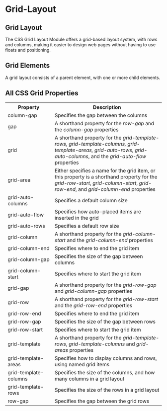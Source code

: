 # Grid-Layout
<h2>Grid Layout</h2>
<p>The CSS Grid Layout Module offers a grid-based layout system, with rows and 
columns, making it easier to design web pages without having to use floats and 
positioning.</p>
<h2>Grid Elements</h2>
<p>A grid layout consists of a parent element, with one or more child elements.</p>
<h2>All CSS Grid Properties</h2>
<table class="ws-table-all notranslate">
  <tbody><tr>
    <th style="width:30%">Property</th>
    <th>Description</th>
  </tr>
  <tr>
    <td>column-gap</td>
    <td>Specifies the gap between the columns</td>
  </tr>
  <tr>
    <td>gap</td>
    <td>A shorthand property for the <em>row-gap</em> and the <em>column-gap</em> properties</td>
  </tr>
  <tr>
    <td>grid</td>
    <td>A shorthand property for the <em>grid-template-rows, 
    grid-template-columns, grid-template-areas, grid-auto-rows, 
    grid-auto-columns</em>, and the <em>grid-auto-flow</em> properties</td>
  </tr>
  <tr>
    <td>grid-area</td>
    <td>Either specifies a name for the grid item, or this property is a shorthand property for the <em>grid-row-start</em>, <em>grid-column-start</em>, <em>grid-row-end</em>, and <em>grid-column-end</em> properties</td>
  </tr>
  <tr>
    <td>grid-auto-columns</td>
    <td>Specifies a default column size</td>
  </tr>
  <tr>
    <td>grid-auto-flow</td>
    <td>Specifies how auto-placed items are inserted in the grid</td>
  </tr>
  <tr>
    <td>grid-auto-rows</td>
    <td>Specifies a default row size</td>
  </tr>
  <tr>
    <td>grid-column</td>
    <td>A shorthand property for the <em>grid-column-start</em> and the <em>grid-column-end</em> properties</td>
  </tr>
  <tr>
    <td>grid-column-end</td>
    <td>Specifies where to end the grid item</td>
  </tr>
  <tr>
    <td>grid-column-gap</td>
    <td>Specifies the size of the gap between columns</td>
  </tr>
  <tr>
    <td>grid-column-start</td>
    <td>Specifies where to start the grid item</td>
  </tr>
  <tr>
    <td>grid-gap</td>
    <td>A shorthand property for the <em>grid-row-gap</em> and <em>grid-column-gap</em> properties</td>
  </tr>
  <tr>
    <td>grid-row</td>
    <td>A shorthand property for the <em>grid-row-start</em> and the <em>grid-row-end</em> properties</td>
  </tr>
  <tr>
    <td>grid-row-end</td>
    <td>Specifies where to end the grid item</td>
  </tr>
  <tr>
    <td>grid-row-gap</td>
    <td>Specifies the size of the gap between rows</td>
  </tr>
  <tr>
    <td>grid-row-start</td>
    <td>Specifies where to start the grid item</td>
  </tr>
  <tr>
    <td>grid-template</td>
    <td>A shorthand property for the <em>grid-template-rows</em>, <em>grid-template-columns</em> 
    and <em>grid-areas</em> properties</td>
  </tr>
  <tr>
    <td>grid-template-areas</td>
    <td>Specifies how to display columns and rows, using named grid items</td>
  </tr>
  <tr>
    <td>grid-template-columns</td>
    <td>Specifies the size of the columns, and how many columns in a grid layout</td>
  </tr>
  <tr>
    <td>grid-template-rows</td>
    <td>Specifies the size of the rows in a grid layout</td>
  </tr>
  <tr>
    <td>row-gap</td>
    <td>Specifies the gap between the grid rows</td>
  </tr>
</tbody></table>
